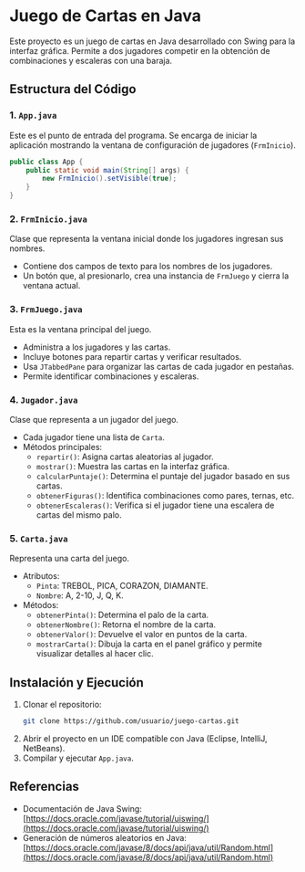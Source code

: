 # Juego de Cartas en Java

Este proyecto es un juego de cartas en Java desarrollado con Swing para la interfaz gráfica. Permite a dos jugadores competir en la obtención de combinaciones y escaleras con una baraja.

## Estructura del Código

### 1. `App.java`
Este es el punto de entrada del programa. Se encarga de iniciar la aplicación mostrando la ventana de configuración de jugadores (`FrmInicio`).

```java
public class App {
    public static void main(String[] args) {
        new FrmInicio().setVisible(true);
    }
}
```

### 2. `FrmInicio.java`
Clase que representa la ventana inicial donde los jugadores ingresan sus nombres.

- Contiene dos campos de texto para los nombres de los jugadores.
- Un botón que, al presionarlo, crea una instancia de `FrmJuego` y cierra la ventana actual.

### 3. `FrmJuego.java`
Esta es la ventana principal del juego.

- Administra a los jugadores y las cartas.
- Incluye botones para repartir cartas y verificar resultados.
- Usa `JTabbedPane` para organizar las cartas de cada jugador en pestañas.
- Permite identificar combinaciones y escaleras.

### 4. `Jugador.java`
Clase que representa a un jugador del juego.

- Cada jugador tiene una lista de `Carta`.
- Métodos principales:
  - `repartir()`: Asigna cartas aleatorias al jugador.
  - `mostrar()`: Muestra las cartas en la interfaz gráfica.
  - `calcularPuntaje()`: Determina el puntaje del jugador basado en sus cartas.
  - `obtenerFiguras()`: Identifica combinaciones como pares, ternas, etc.
  - `obtenerEscaleras()`: Verifica si el jugador tiene una escalera de cartas del mismo palo.

### 5. `Carta.java`
Representa una carta del juego.

- Atributos:
  - `Pinta`: TREBOL, PICA, CORAZON, DIAMANTE.
  - `Nombre`: A, 2-10, J, Q, K.
- Métodos:
  - `obtenerPinta()`: Determina el palo de la carta.
  - `obtenerNombre()`: Retorna el nombre de la carta.
  - `obtenerValor()`: Devuelve el valor en puntos de la carta.
  - `mostrarCarta()`: Dibuja la carta en el panel gráfico y permite visualizar detalles al hacer clic.

## Instalación y Ejecución
1. Clonar el repositorio:
   ```sh
   git clone https://github.com/usuario/juego-cartas.git
   ```
2. Abrir el proyecto en un IDE compatible con Java (Eclipse, IntelliJ, NetBeans).
3. Compilar y ejecutar `App.java`.

## Referencias
- Documentación de Java Swing: [https://docs.oracle.com/javase/tutorial/uiswing/](https://docs.oracle.com/javase/tutorial/uiswing/)
- Generación de números aleatorios en Java: [https://docs.oracle.com/javase/8/docs/api/java/util/Random.html](https://docs.oracle.com/javase/8/docs/api/java/util/Random.html)


